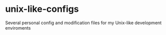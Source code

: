 # unix-like-configs
Several personal config and modification files for my Unix-like development enviroments
